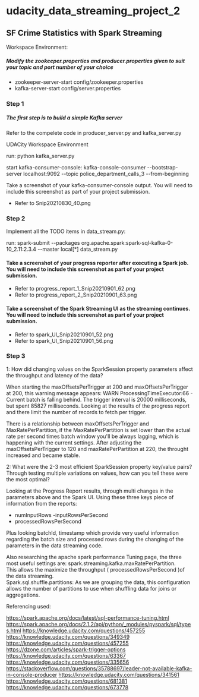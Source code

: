 # udacity_data_streaming_project_2
## SF Crime Statistics with Spark Streaming

Workspace Environment:

##### Modify the zookeeper.properties and producer.properties given to suit your topic and port number of your choice

- zookeeper-server-start config/zookeeper.properties
- kafka-server-start  config/server.properties


### Step 1

##### The first step is to build a simple Kafka server

Refer to the compelete code in producer_server.py and kafka_server.py

UDACity Workspace Environment

run: python kafka_server.py


start kafka-consumer-console: kafka-console-consumer --bootstrap-server localhost:9092 --topic police_department_calls_3 --from-beginning


Take a screenshot of your kafka-consumer-console output. You will need to include this screenshot as part of your project submission.

- Refer to Snip20210830_40.png

### Step 2

Implement all the TODO items in data_stream.py:

run: spark-submit --packages org.apache.spark:spark-sql-kafka-0-10_2.11:2.3.4 --master local[*] data_stream.py

#### Take a screenshot of your progress reporter after executing a Spark job. You will need to include this screenshot as part of your project submission.

- Refer to progress_report_1_Snip20210901_62.png
- Refer to progress_report_2_Snip20210901_63.png

#### Take a screenshot of the Spark Streaming UI as the streaming continues. You will need to include this screenshot as part of your project submission.

- Refer to spark_UI_Snip20210901_52.png
- Refer to spark_UI_Snip20210901_56.png

### Step 3

1: How did changing values on the SparkSession property parameters affect the throughput and latency of the data?

When starting the maxOffsetsPerTrigger at 200 and maxOffsetsPerTrigger  at 200, this warning message appears:  WARN  ProcessingTimeExecutor:66 - Current batch is falling behind. The trigger interval is 20000 milliseconds, but spent 85827 milliseconds.
Looking at the results of the progress report and there limit the number of records to fetch per trigger.  

There is a relationship between maxOffsetsPerTrigger and MaxRatePerPartition,  if the MaxRatePerPartition is set lower than the actual rate per second times batch window you'll be always lagging, which is happening with the current settings. After adjusting the maxOffsetsPerTrigger to 120 and maxRatePerPartition at 220,  the throught increased and became stable. 

2: What were the 2-3 most efficient SparkSession property key/value pairs? Through testing multiple variations on values, how can you tell these were the most optimal?


Looking at the Progress Report results, through multi changes in the parameters above and the Spark UI.
Using these three keys piece of information from the reports:

- numInputRows
-inputRowsPerSecond
- processedRowsPerSecond


Plus looking batchId,  timestamp which provide very useful information regarding the batch size and processed rows during the changing of the parameters in the data streaming code.

Also researching the apache spark performance Tuning page, the three most useful settings are:
spark.streaming.kafka.maxRatePerPartition.  
This allows the maximize the throughput ( processedRowsPerSecond )of the data streaming.  
Spark.sql.shuffle.partitions: As we are grouping the data, this configuration allows the number of partitions to use when shuffling data for joins or aggregations.

Referencing used:

https://spark.apache.org/docs/latest/sql-performance-tuning.html
https://spark.apache.org/docs/2.1.2/api/python/_modules/pyspark/sql/types.html
https://knowledge.udacity.com/questions/457255
https://knowledge.udacity.com/questions/349349
https://knowledge.udacity.com/questions/457255
https://dzone.com/articles/spark-trigger-options
https://knowledge.udacity.com/questions/63367
https://knowledge.udacity.com/questions/335656
https://stackoverflow.com/questions/35788697/leader-not-available-kafka-in-console-producer
https://knowledge.udacity.com/questions/341561
https://knowledge.udacity.com/questions/681381
https://knowledge.udacity.com/questions/673778
